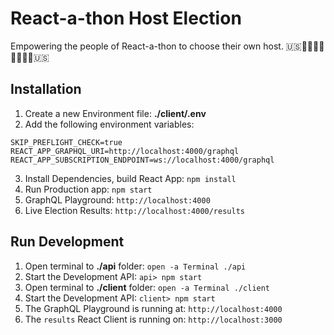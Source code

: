 # React-a-thon Host Election

Empowering the people of React-a-thon to choose their own host. 🇺🇸👨‍👨‍👧‍👦👨‍👩‍👦‍👦🇺🇸

## Installation

1. Create a new Environment file: **./client/.env**
2. Add the following environment variables:

```
SKIP_PREFLIGHT_CHECK=true
REACT_APP_GRAPHQL_URI=http://localhost:4000/graphql
REACT_APP_SUBSCRIPTION_ENDPOINT=ws://localhost:4000/graphql
```

3. Install Dependencies, build React App: `npm install`
4. Run Production app: `npm start`
5. GraphQL Playground: `http://localhost:4000`
6. Live Election Results: `http://localhost:4000/results`

## Run Development

1. Open terminal to **./api** folder: `open -a Terminal ./api`
2. Start the Development API: `api> npm start`
3. Open terminal to **./client** folder: `open -a Terminal ./client`
4. Start the Development API: `client> npm start`
5. The GraphQL Playground is running at: `http://localhost:4000`
6. The `results` React Client is running on: `http://localhost:3000`
